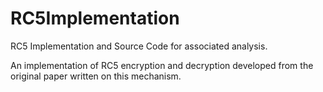 RC5Implementation
=================

RC5 Implementation and Source Code for associated analysis.

An implementation of RC5 encryption and decryption developed from the original paper written on this mechanism.
